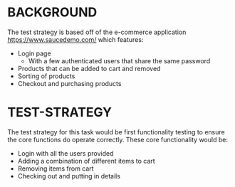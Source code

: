 # BACKGROUND
The test strategy is based off of the e-commerce application https://www.saucedemo.com/ which features:
- Login page
    - With a few authenticated users that share the same password
- Products that can be added to cart and removed
- Sorting of products
- Checkout and purchasing products
    
# TEST-STRATEGY
The test strategy for this task would be first functionality testing to ensure the core functions do operate correctly.
These core functionality would be:
- Login with all the users provided
- Adding a combination of different items to cart
- Removing items from cart
- Checking out and putting in details

